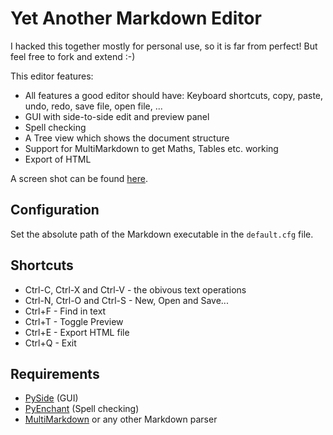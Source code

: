 # Yet Another Markdown Editor

I hacked this together mostly for personal use, so it is far from perfect!
But feel free to fork and extend :-)

This editor features:

* All features a good editor should have: Keyboard shortcuts, copy, paste, undo, redo, save file,
open file, ...
* GUI with side-to-side edit and preview panel
* Spell checking
* A Tree view which shows the document structure
* Support for MultiMarkdown to get Maths, Tables etc. working
* Export of HTML

A screen shot can be found [here](https://github.com/tmetsch/yame/raw/master/screenshot.png).

## Configuration

Set the absolute path of the Markdown executable in the `default.cfg` file.

## Shortcuts

* Ctrl-C, Ctrl-X and Ctrl-V - the obivous text operations
* Ctrl-N, Ctrl-O and Ctrl-S - New, Open and Save...
* Ctrl+F - Find in text
* Ctrl+T - Toggle Preview
* Ctrl+E - Export HTML file
* Ctrl+Q - Exit

## Requirements

* [PySide](http://www.pyside.org/) (GUI)
* [PyEnchant](http://packages.python.org/pyenchant/) (Spell checking)
* [MultiMarkdown](http://fletcherpenney.net/multimarkdown/) or any other Markdown parser

